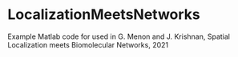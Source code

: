 # LocalizationMeetsNetworks
Example Matlab code for used in G. Menon and J. Krishnan, Spatial Localization meets Biomolecular Networks, 2021
